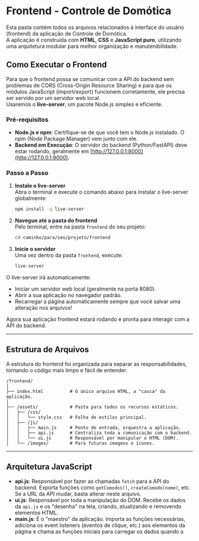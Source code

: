 # Frontend - Controle de Domótica

Esta pasta contém todos os arquivos relacionados à interface do usuário (frontend) da aplicação de Controle de Domótica.  
A aplicação é construída com **HTML**, **CSS** e **JavaScript puro**, utilizando uma arquitetura modular para melhor organização e manutenibilidade.

## Como Executar o Frontend

Para que o frontend possa se comunicar com a API do backend sem problemas de CORS (Cross-Origin Resource Sharing) e para que os módulos JavaScript (import/export) funcionem corretamente, ele precisa ser servido por um servidor web local.  
Usaremos o **live-server**, um pacote Node.js simples e eficiente.

### Pré-requisitos

- **Node.js e npm**: Certifique-se de que você tem o Node.js instalado. O npm (Node Package Manager) vem junto com ele.
- **Backend em Execução**: O servidor do backend (Python/FastAPI) deve estar rodando, geralmente em [http://127.0.0.1:8000](http://127.0.0.1:8000).

### Passo a Passo

1. **Instale o live-server**  
   Abra o terminal e execute o comando abaixo para instalar o live-server globalmente:

   ```bash
   npm install -g live-server
   ```

2. **Navegue até a pasta do frontend**  
   Pelo terminal, entre na pasta `frontend` do seu projeto:

   ```bash
   cd caminho/para/seu/projeto/frontend
   ```

3. **Inicie o servidor**  
   Uma vez dentro da pasta `frontend`, execute:

   ```bash
   live-server
   ```

O live-server irá automaticamente:
- Iniciar um servidor web local (geralmente na porta 8080).
- Abrir a sua aplicação no navegador padrão.
- Recarregar a página automaticamente sempre que você salvar uma alteração nos arquivos!

Agora sua aplicação frontend estará rodando e pronta para interagir com a API do backend.

---

## Estrutura de Arquivos

A estrutura do frontend foi organizada para separar as responsabilidades, tornando o código mais limpo e fácil de entender.

```
/frontend/
│
├── index.html          # O único arquivo HTML, a "casca" da aplicação.
│
├── /assets/            # Pasta para todos os recursos estáticos.
│   ├── /css/
│   │   └── style.css   # Folha de estilos principal.
│   ├── /js/
│   │   ├── main.js     # Ponto de entrada, orquestra a aplicação.
│   │   ├── api.js      # Centraliza toda a comunicação com o backend.
│   │   └── ui.js       # Responsável por manipular o HTML (DOM).
│   └── /images/        # Para futuras imagens e ícones.
```

---

## Arquitetura JavaScript

- **api.js**: Responsável por fazer as chamadas `fetch` para a API do backend. Exporta funções como `getComodos()`, `createComodo(nome)`, etc. Se a URL da API mudar, basta alterar neste arquivo.
- **ui.js**: Responsável por toda a manipulação do DOM. Recebe os dados da `api.js` e os "desenha" na tela, criando, atualizando e removendo elementos HTML.
- **main.js**: É o "maestro" da aplicação. Importa as funções necessárias, adiciona os event listeners (eventos de clique, etc.) aos elementos da página e chama as funções iniciais para carregar os dados quando a